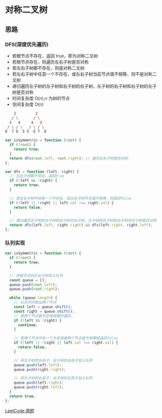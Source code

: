 # 对称二叉树

## 思路

### DFS(深度优先遍历)

- 若根节点不存在，返回 true，即为对称二叉树
- 若根节点存在，则遍历左右子树是否对称
- 若左右子树都不存在，则是对称二叉树
- 若左右子树中任意一个不存在，或左右子树当前节点值不相等，则不是对称二叉树
- 递归遍历左子树的左子树和右子树的右子树，左子树的右子树和右子树的左子树是否对称
- 时间复杂度 O(n),n 为树的节点
- 空间复杂度 O(n)

```bash
    2         2
   / \       / \
  3   4     4   3
 / \ / \   / \ / \
8  7 6  5 5  6 7  8
```

```js
var isSymmetric = function (root) {
  if (!root) {
    return true;
  }
  return dfs(root.left, root.right); // 遍历左右子树是否对称
};

var dfs = function (left, right) {
  // 左右子树都不存在，返回true
  if (!left && !right) {
    return true;
  }

  // 若左右子树中任意一个不存在，或左右子树节点值不相等，则返回false
  if (!left || !right || left.val !== right.val) {
    return false;
  }

  // 递归遍历左子树的左子树和右子树的右子树，左子树的右子树和右子树的左子树是否对称
  return dfs(left.left, right.right) && dfs(left.right, right.left);
};
```

### 队列实现

```js
var isSymmetric = function (root) {
  if (!root) {
    return true;
  }

  // 将根节点的左右子树加入队列
  const queue = [];
  queue.push(root.left);
  queue.push(root.right);

  while (queue.length) {
    // 从队列中取出两个节点
    const left = queue.shift();
    const right = queue.shift();
    // 若两个节点都为空继续循环遍历，
    if (!left && !right) {
      continue;
    }

    // 若两个节点中有一个为空或者两个节点值不相等就返回false
    if (!left || !right || left.val !== right.val) {
      return false;
    }

    // 将左子树的左孩子，右子树的右孩子加入队列
    queue.push(left.left);
    queue.push(right.right);

    // 将左子树的右孩子，右子树的左孩子加入队列
    queue.push(left.right);
    queue.push(right.left);
  }
  return true;
};
```

[LeetCode 原题](https://leetcode-cn.com/problems/symmetric-tree/)
